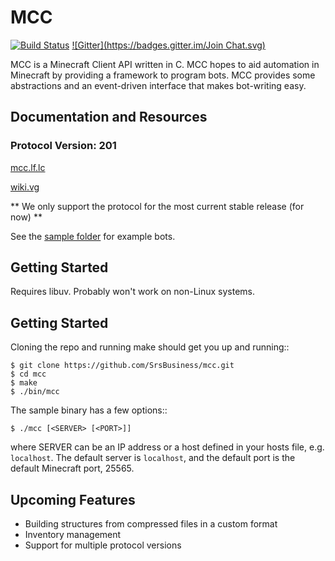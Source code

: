 MCC
==========

[![Build Status](https://travis-ci.org/NosotrosNueces/mcc.svg?branch=travis)](https://travis-ci.org/NosotrosNueces/mcc)
[![Gitter](https://badges.gitter.im/Join Chat.svg)](https://gitter.im/NosotrosNueces/mcc?utm_source=badge&utm_medium=badge&utm_campaign=pr-badge&utm_content=badge)

MCC is a Minecraft Client API written in C. MCC hopes to aid automation in
Minecraft by providing a framework to program bots. MCC provides some
abstractions and an event-driven interface that makes bot-writing easy.

## Documentation and Resources ##

### Protocol Version: 201 ###

[mcc.lf.lc](http://mcc.lf.lc)

[wiki.vg](http://wiki.vg)

** We only support the protocol for the most current stable release (for now) **

See the
[sample folder](https://github.com/NosotrosNueces/mcc/tree/master/sample) for
example bots.

## Getting Started ##
Requires libuv. Probably won't work on non-Linux systems. 

## Getting Started ##
Cloning the repo and running make should get you up and running::

    $ git clone https://github.com/SrsBusiness/mcc.git
    $ cd mcc
    $ make
    $ ./bin/mcc

The sample binary has a few options::

    $ ./mcc [<SERVER> [<PORT>]]

where SERVER can be an IP address or a host defined in your hosts file, e.g.
`localhost`. The default server is `localhost`, and the default port is the
default Minecraft port, 25565.

## Upcoming Features ##
* Building structures from compressed files in a custom format
* Inventory management
* Support for multiple protocol versions
